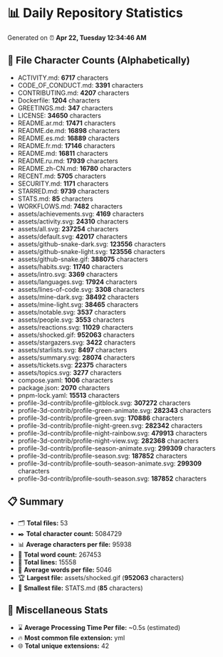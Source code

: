 # 📊 Daily Repository Statistics
Generated on ⏰ **Apr 22, Tuesday 12:34:46 AM**

## 📂 File Character Counts (Alphabetically)
- ACTIVITY.md: **6717** characters
- CODE_OF_CONDUCT.md: **3391** characters
- CONTRIBUTING.md: **4207** characters
- Dockerfile: **1204** characters
- GREETINGS.md: **347** characters
- LICENSE: **34650** characters
- README.ar.md: **17471** characters
- README.de.md: **16898** characters
- README.es.md: **16889** characters
- README.fr.md: **17146** characters
- README.md: **16811** characters
- README.ru.md: **17939** characters
- README.zh-CN.md: **16780** characters
- RECENT.md: **5705** characters
- SECURITY.md: **1171** characters
- STARRED.md: **9739** characters
- STATS.md: **85** characters
- WORKFLOWS.md: **7482** characters
- assets/achievements.svg: **4169** characters
- assets/activity.svg: **24310** characters
- assets/all.svg: **237254** characters
- assets/default.svg: **42017** characters
- assets/github-snake-dark.svg: **123556** characters
- assets/github-snake-light.svg: **123556** characters
- assets/github-snake.gif: **388075** characters
- assets/habits.svg: **11740** characters
- assets/intro.svg: **3369** characters
- assets/languages.svg: **17924** characters
- assets/lines-of-code.svg: **3308** characters
- assets/mine-dark.svg: **38492** characters
- assets/mine-light.svg: **38465** characters
- assets/notable.svg: **3537** characters
- assets/people.svg: **3553** characters
- assets/reactions.svg: **11029** characters
- assets/shocked.gif: **952063** characters
- assets/stargazers.svg: **3422** characters
- assets/starlists.svg: **8497** characters
- assets/summary.svg: **28074** characters
- assets/tickets.svg: **22375** characters
- assets/topics.svg: **3277** characters
- compose.yaml: **1006** characters
- package.json: **2070** characters
- pnpm-lock.yaml: **15513** characters
- profile-3d-contrib/profile-gitblock.svg: **307272** characters
- profile-3d-contrib/profile-green-animate.svg: **282343** characters
- profile-3d-contrib/profile-green.svg: **170886** characters
- profile-3d-contrib/profile-night-green.svg: **282342** characters
- profile-3d-contrib/profile-night-rainbow.svg: **479913** characters
- profile-3d-contrib/profile-night-view.svg: **282368** characters
- profile-3d-contrib/profile-season-animate.svg: **299309** characters
- profile-3d-contrib/profile-season.svg: **187852** characters
- profile-3d-contrib/profile-south-season-animate.svg: **299309** characters
- profile-3d-contrib/profile-south-season.svg: **187852** characters

## 📋 Summary
- 🗂️ **Total files:** 53
- ✒️ **Total character count:** 5084729
- 📊 **Average characters per file:** 95938
- 📝 **Total word count:** 267453
- 🧾 **Total lines:** 15558
- 📐 **Average words per file:** 5046
- 🏆 **Largest file:** assets/shocked.gif (**952063** characters)
- 🥉 **Smallest file:** STATS.md (**85** characters)

## 🌟 Miscellaneous Stats
- ⌛ **Average Processing Time Per file:** ~0.5s (estimated)
- 🔥 **Most common file extension:** yml
- 🌐 **Total unique extensions:** 42
